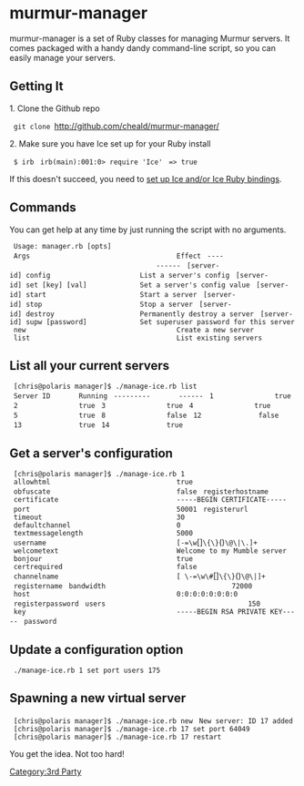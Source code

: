 # murmur-manager

murmur-manager is a set of Ruby classes for managing Murmur servers. It
comes packaged with a handy dandy command-line script, so you can easily
manage your servers.

## Getting It

1\. Clone the Github repo

` git clone `<http://github.com/cheald/murmur-manager/>

2\. Make sure you have Ice set up for your Ruby install

` $ irb`
` irb(main):001:0> require 'Ice'`
` => true`

If this doesn't succeed, you need to [set up Ice and/or Ice Ruby
bindings](Ice "wikilink").

## Commands

You can get help at any time by just running the script with no
arguments.

` Usage: manager.rb [opts]`
` Args                                    Effect`
` ----                                    ------`
` [server-id] config                      List a server's config`
` [server-id] set [key] [val]             Set a server's config value`
` [server-id] start                       Start a server`
` [server-id] stop                        Stop a server`
` [server-id] destroy                     Permanently destroy a server`
` [server-id] supw [password]             Set superuser password for this server`
` new                                     Create a new server`
` list                                    List existing servers`

## List all your current servers

` [chris@polaris manager]$ ./manage-ice.rb list`
` Server ID       Running`
` ---------       ------`
` 1               true`
` 2               true`
` 3               true`
` 4               true`
` 5               true`
` 8               false`
` 12              false`
` 13              true`
` 14              true`

## Get a server's configuration

` [chris@polaris manager]$ ./manage-ice.rb 1`
` allowhtml                               true`
` obfuscate                               false`
` registerhostname`
` certificate                             -----BEGIN CERTIFICATE-----`
` port                                    50001`
` registerurl`
` timeout                                 30`
` defaultchannel                          0`
` textmessagelength                       5000`
` username                                [-=\w`\[\]`\{\}`\(\)`\@\|\.]+`
` welcometext                             Welcome to my Mumble server`
` bonjour                                 true`
` certrequired                            false`
` channelname                             [ \-=\w\#`\[\]`\{\}`\(\)`\@\|]+`
` registername`
` bandwidth                               72000`
` host                                    0:0:0:0:0:0:0:0`
` registerpassword`
` users                                   150`
` key                                     -----BEGIN RSA PRIVATE KEY-----`
` password`

## Update a configuration option

` ./manage-ice.rb 1 set port users 175`

## Spawning a new virtual server

` [chris@polaris manager]$ ./manage-ice.rb new`
` New server: ID 17 added`
` [chris@polaris manager]$ ./manage-ice.rb 17 set port 64049`
` [chris@polaris manager]$ ./manage-ice.rb 17 restart`

You get the idea. Not too hard\!

[Category:3rd Party](Category:3rd_Party "wikilink")